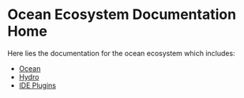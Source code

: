 # Ocean Ecosystem Documentation Home

Here lies the documentation for the ocean ecosystem which includes:
- [Ocean](./Ocean.md)
- [Hydro](./Hydro.md)
- [IDE Plugins](./IdePlugins.md)

